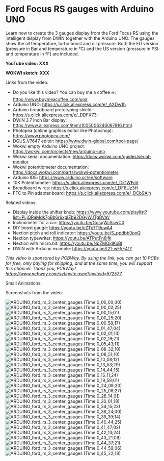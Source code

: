 # Ford Focus RS gauges with Arduino UNO
Learn how to create the 3 gauges display from the Ford Focus RS using the intelligent display from DWIN together with the Arduino UNO. The gauges show the oil temperature, turbo boost and oil pressure. Both the EU version (pressure in Bar and temperature in °C) and the US version (pressure in PSI and temperature in °F) are included.


**YouTube video: XXX**

**WOKWI sketch: XXX**

Links from the video:
- Do you like this video? You can buy me a coffee ☕: https://www.buymeacoffee.com/upir
- Arduino UNO: https://s.click.aliexpress.com/e/_AXDw1h
- Arduino breadboard prototyping shield: https://s.click.aliexpress.com/e/_DDFX73l
- DWIN 3.7 Inch Bar display: https://www.aliexpress.com/item/1005006246067816.html
- Photopea (online graphics editor like Photoshop): https://www.photopea.com/
- DGUS_V7647 editor: https://www.dwin-global.com/tool-page/
- Wokwi empty Arduino UNO project: https://wokwi.com/projects/new/arduino-uno
- Wokwi serial documentation: https://docs.wokwi.com/guides/serial-monitor
- Wokwi potentiometer documentation: https://docs.wokwi.com/parts/wokwi-potentiometer
- Arduino IDE: https://www.arduino.cc/en/software
- 10K Potentiometer: https://s.click.aliexpress.com/e/_Dk1WFoV
- Breadboard wires: https://s.click.aliexpress.com/e/_DF8Uz3H
- FFC to Pin adapter board: https://s.click.aliexpress.com/e/_DCb9Ajh


Related videos:
- Display inside the shifter knob: https://www.youtube.com/playlist?list=PLjQRaMdk7pBb6r6xglZb92DGyWJTgBVaV
- Inclinometer for a car: https://youtu.be/GosqWcScwC0
- DIY boost gauge: https://youtu.be/cZTx7T9uwA4
- Nextion pitch and roll indicator: https://youtu.be/S_ppdbb0poQ
- Nextion typewriter: https://youtu.be/ATPutFn6jfk
- Nextion with micro:bit: https://youtu.be/NpZMQjdKxBI
- DWIN with Arduino example: https://youtu.be/t21-wF5F41Y

_This video is sponsored by PCBWay. By using the link, you can get 10 PCBs for free, only paying for shipping, and at the same time, you will support this channel. Thank you, PCBWay! https://www.pcbway.com/setinvite.aspx?inviteid=572577_


Small Animations:


Screenshots from the video:

![ARDUINO_ford_rs_3_center_gauges (Time 0_00_00;00)](https://github.com/user-attachments/assets/65218768-3ea2-45e7-9ff5-dadea53fe875)
![ARDUINO_ford_rs_3_center_gauges (Time 0_00_02;25)](https://github.com/user-attachments/assets/27776b59-28ff-46aa-a1cf-48ae99510e65)
![ARDUINO_ford_rs_3_center_gauges (Time 0_00_15;01)](https://github.com/user-attachments/assets/91a1ecfd-639b-413f-a54d-0ea94413980d)
![ARDUINO_ford_rs_3_center_gauges (Time 0_00_25;20)](https://github.com/user-attachments/assets/e31667ef-6fb5-4202-9ca5-a4bf7d8a9810)
![ARDUINO_ford_rs_3_center_gauges (Time 0_00_58;17)](https://github.com/user-attachments/assets/7c306dad-6b0c-4ab6-a0ea-3f27860ee3ba)
![ARDUINO_ford_rs_3_center_gauges (Time 0_01_47;04)](https://github.com/user-attachments/assets/5e06be79-e01a-42a6-85aa-ac29bd0d4a7d)
![ARDUINO_ford_rs_3_center_gauges (Time 0_02_01;13)](https://github.com/user-attachments/assets/9d4cab69-7087-4908-99cc-f45633cda449)
![ARDUINO_ford_rs_3_center_gauges (Time 0_02_19;21)](https://github.com/user-attachments/assets/6cd91d51-8f30-4576-9f94-c7b9ac43f382)
![ARDUINO_ford_rs_3_center_gauges (Time 0_05_43;11)](https://github.com/user-attachments/assets/2621eccb-af20-4c20-9e79-5ec24e98b0ce)
![ARDUINO_ford_rs_3_center_gauges (Time 0_08_32;10)](https://github.com/user-attachments/assets/0388d5a0-cc88-4b77-a723-3c62bf186398)
![ARDUINO_ford_rs_3_center_gauges (Time 0_08_51;10)](https://github.com/user-attachments/assets/78436c7a-8350-4d72-8ad7-fc5788edde8c)
![ARDUINO_ford_rs_3_center_gauges (Time 0_10_08;12)](https://github.com/user-attachments/assets/7164cf42-8ccd-4a57-920e-e4aaad621d5c)
![ARDUINO_ford_rs_3_center_gauges (Time 0_13_53;29)](https://github.com/user-attachments/assets/802d98a3-90dc-4341-9a45-4c51eb152337)
![ARDUINO_ford_rs_3_center_gauges (Time 0_14_44;15)](https://github.com/user-attachments/assets/17a3aab8-8686-4e88-b7e3-5e60af9585bf)
![ARDUINO_ford_rs_3_center_gauges (Time 0_16_11;24)](https://github.com/user-attachments/assets/1e597dde-5c80-458c-b87c-126218df552d)
![ARDUINO_ford_rs_3_center_gauges (Time 0_19_59;01)](https://github.com/user-attachments/assets/1209557d-cc39-4224-ab92-b1a07b2961a0)
![ARDUINO_ford_rs_3_center_gauges (Time 0_24_09;20)](https://github.com/user-attachments/assets/13f3abef-b103-401a-9fbc-d5fad5cd07af)
![ARDUINO_ford_rs_3_center_gauges (Time 0_25_06;27)](https://github.com/user-attachments/assets/8128ca11-d7db-4209-81cc-abd8435c97ec)
![ARDUINO_ford_rs_3_center_gauges (Time 0_28_14;01)](https://github.com/user-attachments/assets/39be77a9-cc1a-41ac-84e8-a5a20a9032d7)
![ARDUINO_ford_rs_3_center_gauges (Time 0_30_01;18)](https://github.com/user-attachments/assets/48daa03f-4c62-4f96-b3a8-55d3d75a8108)
![ARDUINO_ford_rs_3_center_gauges (Time 0_34_15;23)](https://github.com/user-attachments/assets/7fefb25b-bf4c-4bf2-a6dd-2aa1b5d0bd40)
![ARDUINO_ford_rs_3_center_gauges (Time 0_36_24;00)](https://github.com/user-attachments/assets/4bd91ee7-62ab-405a-90a5-0298b8bb4547)
![ARDUINO_ford_rs_3_center_gauges (Time 0_39_39;14)](https://github.com/user-attachments/assets/4df17e0c-42cd-4179-8caa-0e71ff2eb7e1)
![ARDUINO_ford_rs_3_center_gauges (Time 0_40_44;25)](https://github.com/user-attachments/assets/44e328a4-755e-4c57-a5c4-b97600bfe35a)
![ARDUINO_ford_rs_3_center_gauges (Time 0_41_47;02)](https://github.com/user-attachments/assets/a1206ce9-bbe2-4040-920e-29975ed1d9ce)
![ARDUINO_ford_rs_3_center_gauges (Time 0_42_13;24)](https://github.com/user-attachments/assets/5adc6ccc-68fb-448c-bd33-6097671e0a61)
![ARDUINO_ford_rs_3_center_gauges (Time 0_43_21;08)](https://github.com/user-attachments/assets/219dbefd-0c23-4d3d-a8b6-b97aab5f1045)
![ARDUINO_ford_rs_3_center_gauges (Time 0_44_37;21)](https://github.com/user-attachments/assets/caf08d69-ebec-4cba-b5d3-34d6bc62b123)
![ARDUINO_ford_rs_3_center_gauges (Time 0_44_59;06)](https://github.com/user-attachments/assets/286c0d94-7116-419b-b077-2bf08769622f)
![ARDUINO_ford_rs_3_center_gauges (Time 0_45_22;18)](https://github.com/user-attachments/assets/ed40aeee-8057-4b6d-b34f-39ebdab9c647)



